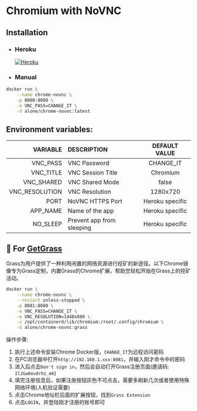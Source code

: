 # Chromium with NoVNC

## Installation
- ### Heroku
    [![Heroku](https://www.herokucdn.com/deploy/button.svg)](https://heroku.com/deploy?template=https://github.com/al-one/chrome-novnc)

- ### Manual
```sh
docker run \
    --name chrome-novnc \
    -p 8080:8080 \
    -e VNC_PASS=CHANGE_IT \
    -d alone/chrome-novnc:latest
```

## Environment variables:
|VARIABLE      |DESCRIPTION              |DEFAULT VALUE  |
|-------------:|:------------------------|:-------------:|
|VNC_PASS      |VNC Password             |CHANGE_IT      |
|VNC_TITLE     |VNC Session Title        |Chromium       |
|VNC_SHARED    |VNC Shared Mode          |false          |
|VNC_RESOLUTION|VNC Resolution           |1280x720       |
|PORT          |NoVNC HTTPS Port         |Heroku specific|
|APP_NAME      |Name of the app          |Heroku specific|
|NO_SLEEP      |Prevent app from sleeping|Heroku specific|


## 🌱 For [GetGrass](https://app.getgrass.io/register/?referralCode=IlJGw0ovdrhi_mk)
Grass为用户提供了一种利用闲置的网络资源进行挖矿的新途径。以下Chrome镜像专为Grass定制，内置Grass的Chrome扩展，帮助您轻松开始在Grass上的挖矿活动。
```sh
docker run \
    --name chrome-novnc \
    --restart unless-stopped \
    -p 8081:8080 \
    -e VNC_PASS=CHANGE_IT \
    -e VNC_RESOLUTION=1440x880 \
    -v /opt/containerd/lib/chromium:/root/.config/chromium \
    -d alone/chrome-novnc:grass
```

操作步骤:
1. 执行上述命令安装Chrome Docker版，`CHANGE_IT`为远程访问密码
2. 在PC浏览器中打开`http://192.168.1.xxx:8081`，并输入刚才命令中的密码
3. 进入后点击`Don't sign in`，然后会自动打开Grass注册页面(邀请码: `IlJGw0ovdrhi_mk`)
4. 填完注册信息后，如果注册按钮灰色不可点击，需要多刷新几次或者使用特殊网络环境(人机验证需要)
5. 点击Chrome地址栏后面的扩展按钮，找到`Grass Extension`
6. 点击`LOGIN`，并登陆刚才注册的账号即可
